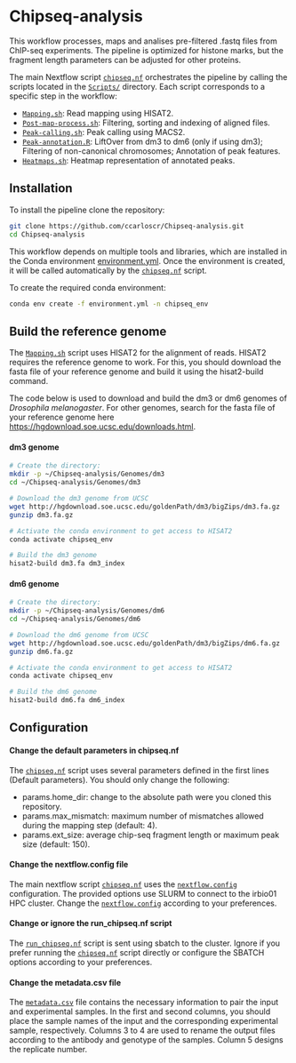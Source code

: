 # Chipseq-analysis

This workflow processes, maps and analises pre-filtered .fastq files from ChIP-seq experiments. The pipeline is optimized for histone marks, but the fragment length parameters can be adjusted for other proteins.

The main Nextflow script [`chipseq.nf`](chipseq.nf) orchestrates the pipeline by calling the scripts located in the [`Scripts/`](Scripts/) directory. Each script corresponds to a specific step in the workflow:

- [`Mapping.sh`](Scripts/Mapping.sh): Read mapping using HISAT2.
- [`Post-map-process.sh`](Scripts/Post-map-process.sh): Filtering, sorting and indexing of aligned files.
- [`Peak-calling.sh`](Scripts/Peak-calling.sh): Peak calling using MACS2.
- [`Peak-annotation.R`](Scripts/Peak-annotation.R): LiftOver from dm3 to dm6 (only if using dm3); Filtering of non-canonical chromosomes; Annotation of peak features.
- [`Heatmaps.sh`](Scripts/Heatmaps.sh): Heatmap representation of annotated peaks.


## Installation

To install the pipeline clone the repository:
```bash
git clone https://github.com/ccarloscr/Chipseq-analysis.git
cd Chipseq-analysis
```

This workflow depends on multiple tools and libraries, which are installed in the Conda environment [environment.yml](environment.yml). Once the environment is created, it will be called automatically by the [`chipseq.nf`](chipseq.nf) script.

To create the required conda environment:
```bash
conda env create -f environment.yml -n chipseq_env
```

## Build the reference genome

The [`Mapping.sh`](Scripts/Mapping.sh) script uses HISAT2 for the alignment of reads. HISAT2 requires the reference genome to work. For this, you should download the fasta file of your reference genome and build it using the hisat2-build command.

The code below is used to download and build the dm3 or dm6 genomes of _Drosophila melanogaster_. For other genomes, search for the fasta file of your reference genome here https://hgdownload.soe.ucsc.edu/downloads.html.

#### dm3 genome
```bash
# Create the directory:
mkdir -p ~/Chipseq-analysis/Genomes/dm3
cd ~/Chipseq-analysis/Genomes/dm3

# Download the dm3 genome from UCSC
wget http://hgdownload.soe.ucsc.edu/goldenPath/dm3/bigZips/dm3.fa.gz
gunzip dm3.fa.gz

# Activate the conda environment to get access to HISAT2
conda activate chipseq_env

# Build the dm3 genome
hisat2-build dm3.fa dm3_index
```

#### dm6 genome
```bash
# Create the directory:
mkdir -p ~/Chipseq-analysis/Genomes/dm6
cd ~/Chipseq-analysis/Genomes/dm6

# Download the dm6 genome from UCSC
wget http://hgdownload.soe.ucsc.edu/goldenPath/dm3/bigZips/dm6.fa.gz
gunzip dm6.fa.gz

# Activate the conda environment to get access to HISAT2
conda activate chipseq_env

# Build the dm6 genome
hisat2-build dm6.fa dm6_index
```


## Configuration

#### Change the default parameters in chipseq.nf
The [`chipseq.nf`](chipseq.nf) script uses several parameters defined in the first lines (Default parameters). You should only change the following:

- params.home_dir: change to the absolute path were you cloned this repository.
- params.max_mismatch: maximum number of mismatches allowed during the mapping step (default: 4).
- params.ext_size: average chip-seq fragment length or maximum peak size (default: 150).

#### Change the nextflow.config file
The main nextflow script [`chipseq.nf`](chipseq.nf) uses the [`nextflow.config`](nextflow.config) configuration. The provided options use SLURM to connect to the irbio01 HPC cluster. Change the [`nextflow.config`](nextflow.config) according to your preferences.

#### Change or ignore the run_chipseq.nf script
The [`run_chipseq.nf`](run_chipseq.nf) script is sent using sbatch to the cluster. Ignore if you prefer running the [`chipseq.nf`](chipseq.nf) script directly or configure the SBATCH options according to your preferences.

#### Change the metadata.csv file
The [`metadata.csv`](metadata.csv) file contains the necessary information to pair the input and experimental samples. In the first and second columns, you should place the sample names of the input and the corresponding experimental sample, respectively. Columns 3 to 4 are used to rename the output files according to the antibody and genotype of the samples. Column 5 designs the replicate number.

